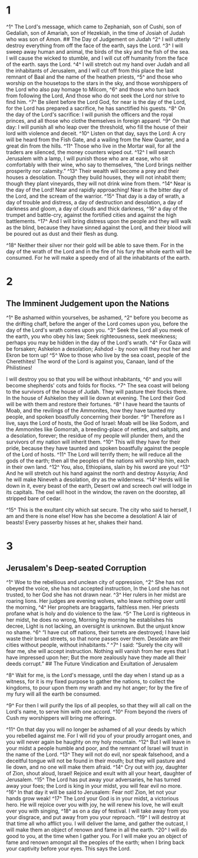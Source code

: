 # 1 
^1^ The Lord's message, which came to Zephaniah, son of Cushi, son of Gedaliah, son of Amariah, son of Hezekiah, in the time of Josiah of Judah who was son of Amon. ## 
The Day of Judgement on Judah ^2^ I will utterly destroy everything from off the face of the earth, says the Lord. ^3^ I will sweep away human and animal, the birds of the sky and the fish of the sea. I will cause the wicked to stumble, and I will cut off humanity from the face of the earth. says the Lord. ^4^ I will stretch out my hand over Judah and all the inhabitants of Jerusalem, and I will cut off from this place the last remnant of Baal and the name of the heathen priests, ^5^ and those who worship on the housetops to the stars in the sky, and those worshippers of the Lord who also pay homage to Milcom, ^6^ and those who turn back from following the Lord, And those who do not seek the Lord nor strive to find him. ^7^ Be silent before the Lord God, for near is the day of the Lord, for the Lord has prepared a sacrifice, he has sanctified his guests. ^8^ On the day of the Lord's sacrifice: I will punish the officers and the royal princes, and all those who clothe themselves in foreign apparel. ^9^ On that day: I will punish all who leap over the threshold, who fill the house of their lord with violence and deceit. ^10^ Listen on that day, says the Lord: A cry will be heard from the Fish Gate, and a wailing from the New Quarter, and a great din from the hills. ^11^ Those who live in the Mortar wail, for all the traders are silenced, the money counters wiped out. ^12^ I will search Jerusalem with a lamp, I will punish those who are at ease, who sit comfortably with their wine, who say to themselves, “the Lord brings neither prosperity nor calamity.” ^13^ Their wealth will become a prey and their houses a desolation. Though they build houses, they will not inhabit them; though they plant vineyards, they will not drink wine from them. ^14^ Near is the day of the Lord! Near and rapidly approaching! Near is the bitter day of the Lord, and the scream of the warrior. ^15^ That day is a day of wrath, a day of trouble and distress, a day of destruction and desolation, a day of darkness and gloom, a day of clouds and thick darkness, ^16^ a day of the trumpet and battle-cry, against the fortified cities and against the high battlements. ^17^ And I will bring distress upon the people and they will walk as the blind, because they have sinned against the Lord, and their blood will be poured out as dust and their flesh as dung. 

^18^ Neither their silver nor their gold will be able to save them. For in the day of the wrath of the Lord and in the fire of his fury the whole earth will be consumed. For he will make a speedy end of all the inhabitants of the earth. 

# 2 
## The Imminent Judgement upon the Nations
^1^ Be ashamed within yourselves, be ashamed, ^2^ before you become as the drifting chaff, before the anger of the Lord comes upon you, before the day of the Lord's wrath comes upon you. ^3^ Seek the Lord all you meek of the earth, you who obey his law; Seek righteousness, seek meekness; perhaps you may be hidden in the day of the Lord's wrath. ^4^ For Gaza will be forsaken; Ashkelon a desolation; Ashdod - by noon will they rout her and Ekron be torn up! ^5^ Woe to those who live by the sea coast, people of the Cherethites! The word of the Lord is against you, Canaan, land of the Philistines! 

I will destroy you so that you will be without inhabitants, ^6^ and you will become shepherds' cots and folds for flocks. ^7^ The sea coast will belong to the survivors of the house of Judah. They will pasture their flocks there. In the house of Ashkelon they will lie down at evening. The Lord their God will be with them and restore their fortunes. ^8^ I have heard the taunts of Moab, and the revilings of the Ammonites, how they have taunted my people, and spoken boastfully concerning their border. ^9^ Therefore as I live, says the Lord of hosts, the God of Israel: Moab will be like Sodom, and the Ammonites like Gomorrah, a breeding-place of nettles, and saltpits, and a desolation, forever; the residue of my people will plunder them, and the survivors of my nation will inherit them. ^10^ This will they have for their pride, because they have taunted and spoken boastfully against the people of the Lord of hosts. ^11^ The Lord will terrify them; he will reduce all the gods of the earth; then all the peoples of the nations will worship him, each in their own land. ^12^ You, also, Ethiopians, slain by his sword are you! ^13^ And he will stretch out his hand against the north and destroy Assyria; And he will make Nineveh a desolation, dry as the wilderness. ^14^ Herds will lie down in it, every beast of the earth, Desert owl and screech owl will lodge in its capitals. The owl will hoot in the window, the raven on the doorstep, all stripped bare of cedar. 

^15^ This is the exultant city which sat secure. The city who said to herself, I am and there is none else! How has she become a desolation! A lair of beasts! Every passerby hisses at her, shakes their hand. 

# 3 
## Jerusalem's Deep-seated Corruption
^1^ Woe to the rebellious and unclean city of oppression, ^2^ She has not obeyed the voice, she has not accepted instruction, In the Lord she has not trusted, to her God she has not drawn near. ^3^ Her rulers in her midst are roaring lions. Her judges are evening wolves, who leave nothing over until the morning, ^4^ Her prophets are braggarts, faithless men. Her priests profane what is holy and do violence to the law. ^5^ The Lord is righteous in her midst, he does no wrong, Morning by morning he establishes his decree, Light is not lacking, an oversight is unknown. But the unjust know no shame. ^6^ “I have cut off nations, their turrets are destroyed; I have laid waste their broad streets, so that none passes over them. Desolate are their cities without people, without inhabitants.” ^7^ I said: “Surely the city will fear me, she will accept instruction. Nothing will vanish from her eyes that I have impressed upon her; But the more zealously have they made all their deeds corrupt.” ## 
The Future Vindication and Exultation of Jerusalem 

^8^ Wait for me, is the Lord's message, until the day when I stand up as a witness, for it is my fixed purpose to gather the nations, to collect the kingdoms, to pour upon them my wrath and my hot anger; for by the fire of my fury will all the earth be consumed. 

^9^ For then I will purify the lips of all peoples, so that they will all call on the Lord's name, to serve him with one accord. ^10^ From beyond the rivers of Cush my worshippers will bring me offerings. 

^11^ On that day you will no longer be ashamed of all your deeds by which you rebelled against me. For I will rid you of your proudly arrogant ones, and you will never again be haughty on my holy mountain. ^12^ But I will leave in your midst a people humble and poor, and the remnant of Israel will trust in the name of the Lord. ^13^ They will not do evil, nor speak falsehood, and a deceitful tongue will not be found in their mouth; but they will pasture and lie down, and no one will make them afraid. ^14^ Cry out with joy, daughter of Zion, shout aloud, Israel! Rejoice and exult with all your heart, daughter of Jerusalem. ^15^ The Lord has put away your adversaries, he has turned away your foes; the Lord is king in your midst, you will fear evil no more. ^16^ In that day it will be said to Jerusalem: Fear not! Zion, let not your hands grow weak! ^17^ The Lord your God is in your midst, a victorious hero. He will rejoice over you with joy, he will renew his love, he will exult over you with singing, ^18^ as on a day of festival. I will take away from you your disgrace, and put away from you your reproach. ^19^ I will destroy at that time all who afflict you. I will deliver the lame, and gather the outcast, I will make them an object of renown and fame in all the earth. ^20^ I will do good to you, at the time when I gather you. For I will make you an object of fame and renown amongst all the peoples of the earth; when I bring back your captivity before your eyes. This says the Lord. 